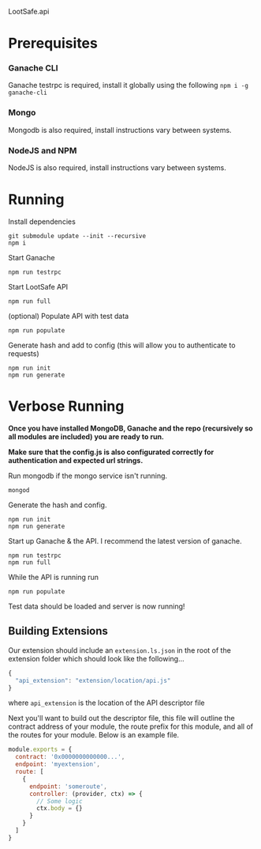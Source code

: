  LootSafe.api

# Prerequisites 

### Ganache CLI
Ganache testrpc is required, install it globally using the following
`npm i -g ganache-cli`

### Mongo
Mongodb is also required, install instructions vary between systems.

### NodeJS and NPM
NodeJS is also required, install instructions vary between systems.

# Running

Install dependencies 
```
git submodule update --init --recursive
npm i
```
Start Ganache
```
npm run testrpc
```
Start LootSafe API
```
npm run full
```

(optional)
Populate API with test data
```
npm run populate
```


Generate hash and add to config (this will allow you to authenticate to requests)
```
npm run init
npm run generate
```

# Verbose Running

**Once you have installed MongoDB, Ganache and the repo (recursively so all modules are included) you are ready to run.**

**Make sure that the config.js is also configurated correctly for authentication and expected url strings.**

Run mongodb if the mongo service isn't running.

```
mongod
```

Generate the hash and config.

```
npm run init
npm run generate
```

Start up Ganache & the API. I recommend the latest version of ganache.

```
npm run testrpc
npm run full
```

While the API is running run

```
npm run populate
```

Test data should be loaded and server is now running!

## Building Extensions
Our extension should include an `extension.ls.json` in the root of the extension folder which should look like the following...
```js
{
  "api_extension": "extension/location/api.js"
}
```
where `api_extension` is the location of the API descriptor file

Next you'll want to build out the descriptor file, this file will outline the contract address of your module, the route prefix for this module, and all of the routes for your module. Below is an example file.

```js
module.exports = {
  contract: '0x0000000000000...',
  endpoint: 'myextension',
  route: [
    {
      endpoint: 'someroute',
      controller: (provider, ctx) => {
        // Some logic
        ctx.body = {}
      }            
    }    
  ]
}
```
